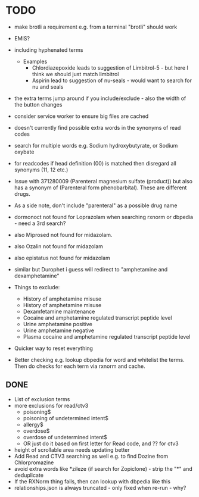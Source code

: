 # TODO

- make brotli a requirement e.g. from a terminal "brotli" should work
- EMIS?
- including hyphenated terms
  - Examples
    - Chlordiazepoxide leads to suggestion of Limbitrol-5 - but here I think we should just match limbitrol
    - Aspirin lead to suggestion of nu-seals - would want to search for nu and seals
- the extra terms jump around if you include/exclude - also the width of the button changes
- consider service worker to ensure big files are cached
- doesn't currently find possible extra words in the synonyms of read codes
- search for multiple words e.g. Sodium hydroxybutyrate, or Sodium oxybate
- for readcodes if head definition (00) is matched then disregard all synonyms (11, 12 etc.)
- Issue with 371280009 (Parenteral magnesium sulfate (product)) but also has a synonym of (Parenteral form phenobarbital). These are different drugs.
- As a side note, don't include "parenteral" as a possible drug name
- dormonoct not found for Loprazolam when searching rxnorm or dbpedia - need a 3rd search?
- also Miprosed not found for midazolam.
- also Ozalin not found for midazolam
- also epistatus not found for midazolam
- similar but Durophet i guess will redirect to "amphetamine and dexamphetamine"

- Things to exclude:

  - History of amphetamine misuse
  - History of amphetamine misuse
  - Dexamfetamine maintenance
  - Cocaine and amphetamine regulated transcript peptide level
  - Urine amphetamine positive
  - Urine amphetamine negative
  - Plasma cocaine and amphetamine regulated transcript peptide level

- Quicker way to reset everything
- Better checking e.g. lookup dbpedia for word and whitelist the terms. Then do checks for each term via rxnorm and cache.

## DONE

- List of exclusion terms
- more exclusions for read/ctv3
  - poisoning$
  - poisoning of undetermined intent$
  - allergy$
  - overdose$
  - overdose of undetermined intent$
  - OR just do it based on first letter for Read code, and ?? for ctv3
- height of scrollable area needs updating better
- Add Read and CTV3 searching as well
  e.g. to find Dozine from Chlorpromazine
- avoid extra words like \*zileze (if search for Zopiclone) - strip the "\*" and deduplicate
- If the RXNorm thing fails, then can lookup with dbpedia like this
- relationships.json is always truncated - only fixed when re-run - why?
